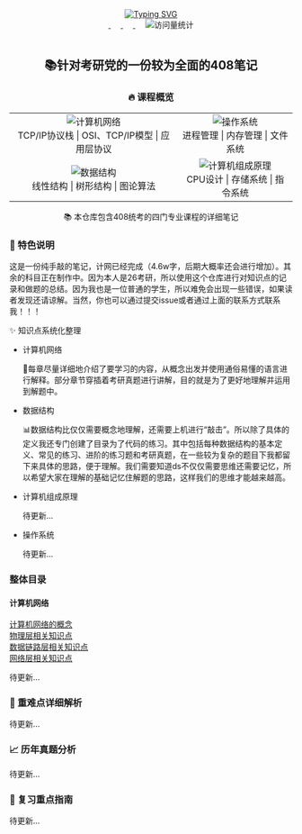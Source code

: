 <div align="center">
    <div align="center">
        <a href="https://github.com/amatureemoprince">
            <img src="https://readme-typing-svg.demolab.com/?font=Fira+Code&pause=1000&width=840&lines=console.log(%22welcome%20to 计算机基础笔记 github  resposity);Just%20Do%20IT!&center=true&size=27" alt="Typing SVG" />
        </a>
    </div>
    <div align="center">
        <a href="https://cdn.nlark.com/yuque/0/2025/jpeg/48073730/1740480312245-a4ace4dc-7843-405e-b520-6e6f58ccefdb.jpeg?x-oss-process=image%2Fformat%2Cwebp%2Fresize%2Cw_908%2Climit_0%2Finterlace%2C1">
            <img src="https://img.shields.io/badge/WeChat-微信-07c160"  alt=""/>
        </a>&emsp;
        <a href="https://blog.csdn.net/m0_74394934?spm=1010.2135.3001.5343"> 
            <img src="https://img.shields.io/badge/CSDN-%E6%8A%80%E6%9C%AF%E8%AE%BA%E5%9D%9B-orange"  alt=""/>
        </a>&emsp;
        <a href="mailto:2069057986@qq.com"> 
            <img src="https://img.shields.io/badge/QQ-2069057986@qq.com-yellow"  alt=""/>
        </a>&emsp;
        <img src="https://komarev.com/ghpvc/?username=sun0225SUN&label=Views&color=0e75b6&style=flat" alt="访问量统计" />
    </div>
	<br>
    <div align="center">
        <h2>📚针对考研党的一份较为全面的408笔记</h2>
    </div>
    <div align="center">
        <h3>🔥 课程概览</h3>
    <table align="center">
        <tr>
            <td align="center">
                <img src="https://img.shields.io/badge/计算机网络-Network-blue" alt="计算机网络"/>
                <br>
                TCP/IP协议栈 | OSI、TCP/IP模型 | 应用层协议
            </td>
            <td align="center">
                <img src="https://img.shields.io/badge/操作系统-OS-green" alt="操作系统"/>
                <br>
                进程管理 | 内存管理 | 文件系统
            </td>
        </tr>
        <tr>
            <td align="center">
                <img src="https://img.shields.io/badge/数据结构-DataStructure-red" alt="数据结构"/>
                <br>
                线性结构 | 树形结构 | 图论算法
            </td>
            <td align="center">
                <img src="https://img.shields.io/badge/计算机组成原理-Architecture-orange" alt="计算机组成原理"/>
                <br>
                CPU设计 | 存储系统 | 指令系统
            </td>
        </tr>
    </table>
    </div>
</div>
<div align="center">
    <p>📚 本仓库包含408统考的四门专业课程的详细笔记</p>
</div>
<div>
    <h3>📝 特色说明</h3>
    <p>这是一份纯手敲的笔记，计网已经完成（4.6w字，后期大概率还会进行增加）。其余的科目正在制作中。因为本人是26考研，所以使用这个仓库进行对知识点的记录和做题的总结。因为我也是一位普通的学生，所以难免会出现一些错误，如果读者发现还请谅解。当然，你也可以通过提交issue或者通过上面的联系方式联系我！！！</p>
    <p>✨ 知识点系统化整理</p>
    <ul>
    <li>计算机网络</li>
        <p>🎉每章尽量详细地介绍了要学习的内容，从概念出发并使用通俗易懂的语言进行解释。部分章节穿插着考研真题进行讲解，目的就是为了更好地理解并运用到解题中。</p>
    <li>数据结构</li>
        <p>📊数据结构比仅仅需要概念地理解，还需要上机进行“敲击”。所以除了具体的定义我还专门创建了目录为了代码的练习。其中包括每种数据结构的基本定义、常见的练习、进阶的练习题和考研真题，在一些较为复杂的题目下我都留下来具体的思路，便于理解。我们需要知道ds不仅仅需要思维还需要记忆，所以希望大家在理解的基础记忆住解题的思路，这样我们的思维才能越来越高。</p>
    <li>计算机组成原理</li>
        <p>
            待更新...
        </p>
    <li>操作系统</li>
        <p>
            待更新...
        </p>
    </ul>
    <h3>整体目录</h3>
    <h4>计算机网络</h4>
    <a href="https://github.com/amatureemoprince/-408/tree/master/%E8%AE%A1%E7%AE%97%E6%9C%BA%E7%BD%91%E7%BB%9C/%E7%8E%8B%E9%81%93%E7%AC%94%E8%AE%B0/%E8%AE%A1%E7%AE%97%E6%9C%BA%E7%BD%91%E7%BB%9C%E7%9A%84%E6%A6%82%E5%BF%B5">计算机网络的概念</a><br>
    <a href="https://github.com/amatureemoprince/-408/tree/master/%E8%AE%A1%E7%AE%97%E6%9C%BA%E7%BD%91%E7%BB%9C/%E7%8E%8B%E9%81%93%E7%AC%94%E8%AE%B0/%E7%89%A9%E7%90%86%E5%B1%82">物理层相关知识点</a><br>
    <a href="https://github.com/amatureemoprince/-408/tree/master/%E8%AE%A1%E7%AE%97%E6%9C%BA%E7%BD%91%E7%BB%9C/%E7%8E%8B%E9%81%93%E7%AC%94%E8%AE%B0/%E6%95%B0%E6%8D%AE%E9%93%BE%E8%B7%AF%E5%B1%82">数据链路层相关知识点</a><br>
    <a href="https://github.com/amatureemoprince/-408/tree/master/%E8%AE%A1%E7%AE%97%E6%9C%BA%E7%BD%91%E7%BB%9C/%E7%8E%8B%E9%81%93%E7%AC%94%E8%AE%B0/%E7%BD%91%E7%BB%9C%E5%B1%82">网络层相关知识点</a>
    <p>待更新...</p>
    <h3>📖 重难点详细解析</h3>
    <p>待更新...</p>
    <h3>📈 历年真题分析</h3>
    <p>待更新...</p>
    <h3>🎯 复习重点指南</h3>
    <p>待更新...</p>
</div>





















